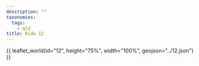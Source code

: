 ```yaml
---
description: ""
taxonomies:
  tags:
    - qld
title: Ride 12
---
```


{{ leaflet_world(id="12", height="75%", width="100%", geojson="../12.json") }}
